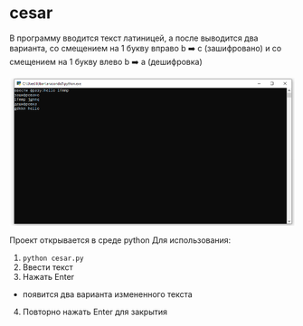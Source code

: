 # cesar
В программу вводится текст латиницей, а после выводится два варианта,
со смещением на 1 букву вправо b :arrow_right: c (зашифровано) и со смещением на 1 букву влево b :arrow_right: a (дешифровка)

![](https://github.com/lobanow/cesar/blob/master/1.png)

Проект открывается в среде python
Для использования:
1. ```python cesar.py``` 
2. Ввести текст 
3. Нажать Enter 
* появится два варианта измененного текста
4. Повторно нажать Enter для закрытия
